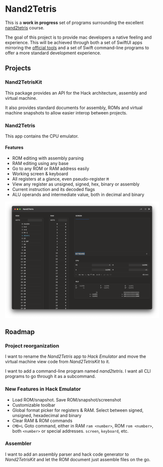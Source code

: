 #  Nand2Tetris

This is a **work in progress** set of programs surrounding the excellent [nand2tetris](https://nand2tetris.org) course.

The goal of this project is to provide mac developers a native feeling and experience.
This will be achieved through both a set of SwiftUI apps mirroring the [official tools](https://www.nand2tetris.org/software)
and a set of Swift command-line programs to offer a more standard development experience. 

## Projects

### Nand2TetrisKit

This package provides an API for the Hack architecture, assembly and virtual machine.

It also provides standard documents for assembly, ROMs and virtual machine snapshots to
allow easier interop between projects.

### Nand2Tetris

This app contains the CPU emulator.

#### Features

- ROM editing with assembly parsing
- RAM editing using any base
- Go to any ROM or RAM address easily
- Working screen & keyboard
- All registers at a glance, even pseudo-register `M`
- View any register as unsigned, signed, hex, binary or assembly
- Current instruction and its decoded flags
- ALU operands and intermediate value, both in decimal and binary

![Screenshot of the CPU emulator](Assets/HackEmulator.png)

## Roadmap

### Project reorganization

I want to rename the *Nand2Tetris* app to *Hack Emulator* and move the virtual machine view code from *Nand2TetrisKit* to it.

I want to add a command-line program named *nand2tetris*. I want all CLI programs to go through it as a subcommand.

### New Features in Hack Emulator

- Load ROM/snapshot. Save ROM/snapshot/screenshot
- Customizable toolbar
- Global format picker for registers & RAM. Select between signed, unsigned, hexadecimal and binary
- Clear RAM & ROM commands
- `CMD+L` Goto command, either in RAM `ram <number>`, ROM `rom <number>`, both `<number>` or special addresses. `screen`, `keyboard`, etc.

### Assembler

I want to add an assembly parser and hack code generator to *Nand2TetrisKit* and let the ROM document just assemble files on the go.
